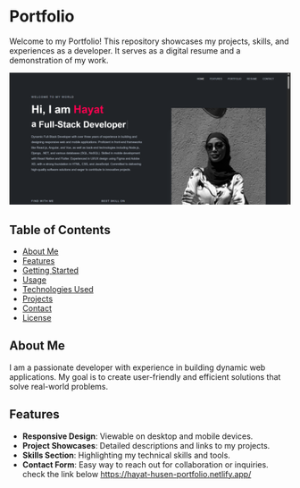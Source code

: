 # Portfolio

Welcome to my Portfolio! This repository showcases my projects, skills, and experiences as a developer. It serves as a digital resume and a demonstration of my work.

![Alt text](https://github.com/hayat-hussen/portfolio/blob/main/Screenshot%20(96).png)
## Table of Contents

- [About Me](#about-me)
- [Features](#features)
- [Getting Started](#getting-started)
- [Usage](#usage)
- [Technologies Used](#technologies-used)
- [Projects](#projects)
- [Contact](#contact)
- [License](#license)

## About Me

I am a passionate developer with experience in building dynamic web applications. My goal is to create user-friendly and efficient solutions that solve real-world problems.

## Features

- **Responsive Design**: Viewable on desktop and mobile devices.
- **Project Showcases**: Detailed descriptions and links to my projects.
- **Skills Section**: Highlighting my technical skills and tools.
- **Contact Form**: Easy way to reach out for collaboration or inquiries.
check the link below https://hayat-husen-portfolio.netlify.app/
